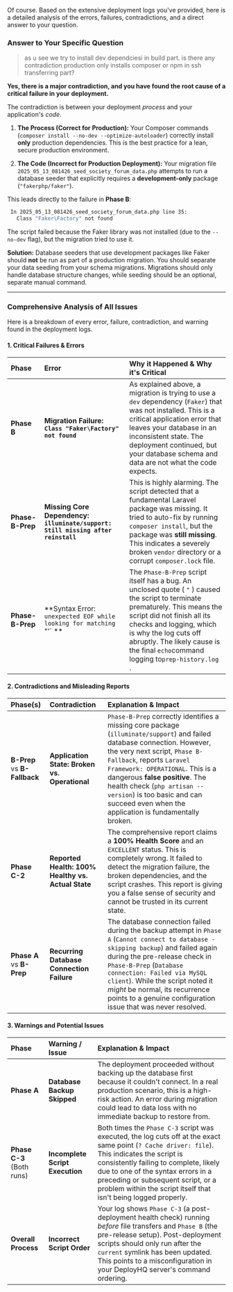 Of course. Based on the extensive deployment logs you've provided, here is a detailed analysis of the errors, failures, contradictions, and a direct answer to your question.

### Answer to Your Specific Question

> as u see we try to install dev dependciesi in build part. is there any contradiction production only installs composer or npm in ssh transferring part?

**Yes, there is a major contradiction, and you have found the root cause of a critical failure in your deployment.**

The contradiction is between your deployment *process* and your application's *code*.

1.  **The Process (Correct for Production):** Your Composer commands (`composer install --no-dev --optimize-autoloader`) correctly install **only** production dependencies. This is the best practice for a lean, secure production environment.

2.  **The Code (Incorrect for Production Deployment):** Your migration file `2025_05_13_081426_seed_society_forum_data.php` attempts to run a database seeder that explicitly requires a **development-only** package (`"fakerphp/faker"`).

This leads directly to the failure in **Phase B**:

```bash
 In 2025_05_13_081426_seed_society_forum_data.php line 35:
   Class "Faker\Factory" not found
```

The script failed because the Faker library was not installed (due to the `--no-dev` flag), but the migration tried to use it.

**Solution:** Database seeders that use development packages like Faker should **not** be run as part of a production migration. You should separate your data seeding from your schema migrations. Migrations should only handle database structure changes, while seeding should be an optional, separate manual command.

-----

### Comprehensive Analysis of All Issues

Here is a breakdown of every error, failure, contradiction, and warning found in the deployment logs.

#### 1\. Critical Failures & Errors

| Phase | Error | Why it Happened & Why it's Critical |
| :--- | :--- | :--- |
| **Phase B** | **Migration Failure: `Class "Faker\Factory" not found`** | As explained above, a migration is trying to use a `dev` dependency (`Faker`) that was not installed. This is a critical application error that leaves your database in an inconsistent state. The deployment continued, but your database schema and data are not what the code expects. |
| **Phase-B-Prep** | **Missing Core Dependency: `illuminate/support: Still missing after reinstall`** | This is highly alarming. The script detected that a fundamental Laravel package was missing. It tried to auto-fix by running `composer install`, but the package was **still missing**. This indicates a severely broken `vendor` directory or a corrupt `composer.lock` file. |
| **Phase-B-Prep** | \*\*Syntax Error: ` unexpected EOF while looking for matching  `"'` ** | The  `Phase-B-Prep`  script itself has a bug. An unclosed quote ( `"` ) caused the script to terminate prematurely. This means the script did not finish all its checks and logging, which is why the log cuts off abruptly. The likely cause is the final  `echo`command logging to`prep-history.log` . | | **Phase C-1** | **Syntax Error:  `unexpected end of file` ** | The  `Phase C-1`script also has a bug. It's missing a closing`fi`statement for an`if\` block. This caused the script to crash before completing critical finalization steps like restarting queues or clearing OPcache. |

#### 2\. Contradictions and Misleading Reports

| Phase(s) | Contradiction | Explanation & Impact |
| :--- | :--- | :--- |
| **B-Prep** vs **B-Fallback** | **Application State: Broken vs. Operational** | `Phase-B-Prep` correctly identifies a missing core package (`illuminate/support`) and failed database connection. However, the very next script, `Phase B-Fallback`, reports `Laravel Framework: OPERATIONAL`. This is a dangerous **false positive**. The health check (`php artisan --version`) is too basic and can succeed even when the application is fundamentally broken. |
| **Phase C-2** | **Reported Health: 100% Healthy vs. Actual State** | The comprehensive report claims a **100% Health Score** and an `EXCELLENT` status. This is completely wrong. It failed to detect the migration failure, the broken dependencies, and the script crashes. This report is giving you a false sense of security and cannot be trusted in its current state. |
| **Phase A** vs **B-Prep** | **Recurring Database Connection Failure** | The database connection failed during the backup attempt in `Phase A` (`Cannot connect to database - skipping backup`) and failed again during the pre-release check in `Phase-B-Prep` (`Database connection: Failed via MySQL client`). While the script noted it *might* be normal, its recurrence points to a genuine configuration issue that was never resolved. |

#### 3\. Warnings and Potential Issues

| Phase | Warning / Issue | Explanation & Impact |
| :--- | :--- | :--- |
| **Phase A** | **Database Backup Skipped** | The deployment proceeded without backing up the database first because it couldn't connect. In a real production scenario, this is a high-risk action. An error during migration could lead to data loss with no immediate backup to restore from. |
| **Phase C-3** (Both runs) | **Incomplete Script Execution** | Both times the `Phase C-3` script was executed, the log cuts off at the exact same point (`? Cache driver: file`). This indicates the script is consistently failing to complete, likely due to one of the syntax errors in a preceding or subsequent script, or a problem within the script itself that isn't being logged properly. |
| **Overall Process** | **Incorrect Script Order** | Your log shows `Phase C-3` (a post-deployment health check) running *before* file transfers and `Phase B` (the pre-release setup). Post-deployment scripts should only run after the `current` symlink has been updated. This points to a misconfiguration in your DeployHQ server's command ordering. |